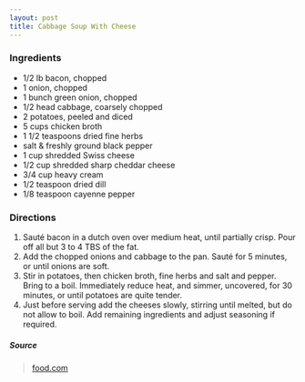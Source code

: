 ```yaml
---
layout: post
title: Cabbage Soup With Cheese
---
```


### Ingredients
- 1/2 lb bacon, chopped
- 1 onion, chopped
- 1 bunch green onion, chopped
- 1/2 head cabbage, coarsely chopped
- 2 potatoes, peeled and diced
- 5 cups chicken broth
- 1 1/2 teaspoons dried fine herbs
- salt & freshly ground black pepper
- 1 cup shredded Swiss cheese
- 1/2 cup shredded sharp cheddar cheese
- 3/4 cup heavy cream
- 1/2 teaspoon dried dill
- 1/8 teaspoon cayenne pepper

### Directions
1. Sauté bacon in a dutch oven over medium heat, until partially crisp. Pour off all but 3 to 4 TBS of the fat.
2. Add the chopped onions and cabbage to the pan. Sauté for 5 minutes, or until onions are soft.
3. Stir in potatoes, then chicken broth, fine herbs and salt and pepper. Bring to a boil. Immediately reduce heat, and simmer, uncovered, for 30 minutes, or until potatoes are quite tender.
4. Just before serving add the cheeses slowly, stirring until melted, but do not allow to boil. Add remaining ingredients and adjust seasoning if required.

##### Source
> [food.com](https://www.food.com/recipe/cabbage-soup-with-cheese-122042)